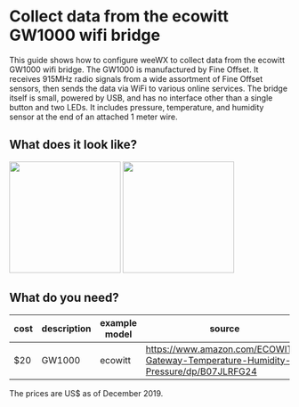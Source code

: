 # Collect data from the ecowitt GW1000 wifi bridge

This guide shows how to configure weeWX to collect data from the ecowitt GW1000 wifi bridge.  The GW1000 is manufactured by Fine Offset.  It receives 915MHz radio signals from a wide assortment of Fine Offset sensors, then sends the data via WiFi to various online services.  The bridge itself is small, powered by USB, and has no interface other than a single button and two LEDs.  It includes pressure, temperature, and humidity sensor at the end of an attached 1 meter wire.

## What does it look like?

<img src="gw1000-recipe/gw1000-front.png" width="200">
<img src="gw1000-recipe/gw1000-side.png" width="200">

## What do you need?

| cost | description | example model | source |
|---|---|---|---|
| $20 | GW1000 | ecowitt | https://www.amazon.com/ECOWITT-Gateway-Temperature-Humidity-Pressure/dp/B07JLRFG24 |

The prices are US$ as of December 2019.
